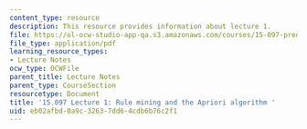 ```yaml
---
content_type: resource
description: This resource provides information about lecture 1.
file: https://ol-ocw-studio-app-qa.s3.amazonaws.com/courses/15-097-prediction-machine-learning-and-statistics-spring-2012/eb02afbd0a9c32637dd64cdb6b76c2f1_MIT15_097S12_lec01.pdf
file_type: application/pdf
learning_resource_types:
- Lecture Notes
ocw_type: OCWFile
parent_title: Lecture Notes
parent_type: CourseSection
resourcetype: Document
title: '15.097 Lecture 1: Rule mining and the Apriori algorithm '
uid: eb02afbd-0a9c-3263-7dd6-4cdb6b76c2f1
---
```

